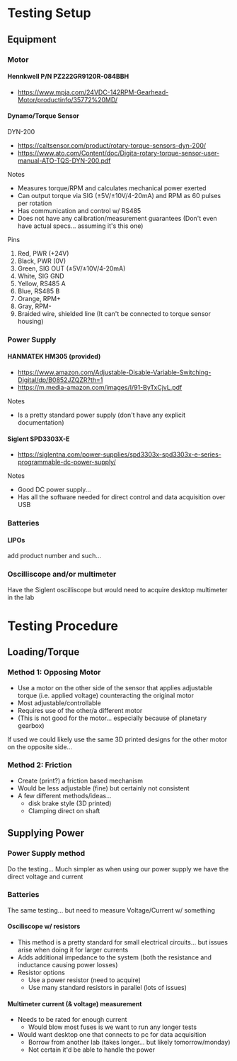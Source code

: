 # Testing Setup

## Equipment
### Motor
#### Hennkwell P/N PZ222GR9120R-084BBH
- https://www.mpja.com/24VDC-142RPM-Gearhead-Motor/productinfo/35772%20MD/

#### Dynamo/Torque Sensor
DYN-200
- https://caltsensor.com/product/rotary-torque-sensors-dyn-200/
- https://www.ato.com/Content/doc/Digita-rotary-torque-sensor-user-manual-ATO-TQS-DYN-200.pdf

Notes
- Measures torque/RPM and calculates mechanical power exerted
- Can output torque via SIG (±5V/±10V/4-20mA) and RPM as 60 pulses per rotation
- Has communication and control w/ RS485
- Does not have any calibration/measurement guarantees (Don't even have actual specs... assuming it's this one)

Pins
1. Red, PWR (+24V)
2. Black, PWR (0V)
3. Green, SIG OUT (±5V/±10V/4-20mA)
4. White, SIG GND
5. Yellow, RS485 A
6. Blue, RS485 B
7. Orange, RPM+
8. Gray, RPM-
9. Braided wire, shielded line (It can't be connected to torque sensor housing)

### Power Supply
#### HANMATEK HM305 (provided)
- https://www.amazon.com/Adjustable-Disable-Variable-Switching-Digital/dp/B0852JZQZR?th=1
- https://m.media-amazon.com/images/I/91-ByTxCjvL.pdf

Notes
- Is a pretty standard power supply (don't have any explicit documentation)


#### Siglent SPD3303X-E
- https://siglentna.com/power-supplies/spd3303x-spd3303x-e-series-programmable-dc-power-supply/

Notes
- Good DC power supply... 
- Has all the software needed for direct control and data acquisition over USB


### Batteries
#### LIPOs
add product number and such...





### Oscilliscope and/or multimeter
Have the Siglent oscilliscope but would need to acquire desktop multimeter in the lab




# Testing Procedure
## Loading/Torque
### Method 1: Opposing Motor
- Use a motor on the other side of the sensor that applies adjustable torque (i.e. applied voltage) counteracting the original motor
- Most adjustable/controllable
- Requires use of the other/a different motor
- (This is not good for the motor... especially because of planetary gearbox)

If used we could likely use the same 3D printed designs for the other motor on the opposite side... 

### Method 2: Friction
- Create (print?) a friction based mechanism
- Would be less adjustable (fine) but certainly not consistent
- A few different methods/ideas...
  - disk brake style (3D printed)
  - Clamping direct on shaft

## Supplying Power
### Power Supply method
Do the testing... Much simpler as when using our power supply we have the direct voltage and current

### Batteries
The same testing... but need to measure Voltage/Current w/ something
#### Osciliscope w/ resistors
- This method is a pretty standard for small electrical circuits... but issues arise when doing it for larger currents
- Adds additional impedance to the system (both the resistance and inductance causing power losses) 
- Resistor options
  - Use a power resistor (need to acquire)
  - Use many standard resistors in parallel (lots of issues)

#### Multimeter current (& voltage) measurement
- Needs to be rated for enough current
  - Would blow most fuses is we want to run any longer tests
- Would want desktop one that connects to pc for data acquisition
  - Borrow from another lab (takes longer... but likely tomorrow/monday)
  - Not certain it'd be able to handle the power
    






